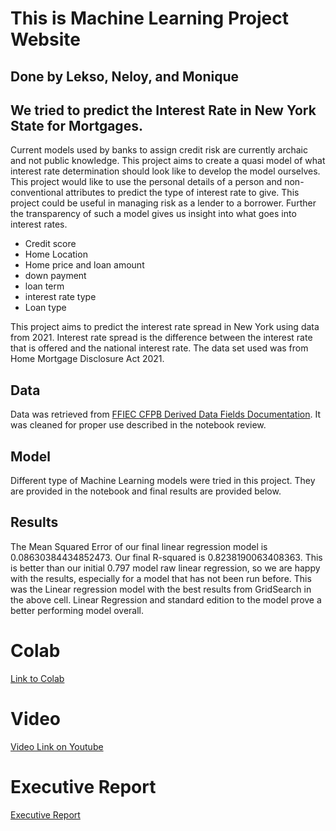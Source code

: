 # This is Machine Learning Project Website

## Done by Lekso, Neloy, and Monique

## We tried to predict the Interest Rate in New York State for Mortgages.

Current models used by banks to assign credit risk are currently archaic and not public knowledge. This project aims to create a quasi model of what interest rate determination should look like to develop the model ourselves. This project would like to use the personal details of a person and non-conventional attributes to predict the type of interest rate to give. This project could be useful in managing risk as a lender to a borrower. Further the transparency of such a model gives us insight into what goes into interest rates.
- Credit score
- Home Location
- Home price and loan amount
- down payment
- loan term
- interest rate type
- Loan type 

This project aims to predict the interest rate spread in  New York using data from 2021. Interest rate spread is the difference between the interest rate that is offered and the national interest rate.  The data set used was from Home Mortgage Disclosure Act 2021.

## Data

Data was retrieved from [FFIEC CFPB Derived Data Fields Documentation](https://ffiec.cfpb.gov/documentation/2021/derived-data-fields/). It was cleaned for proper use described in the notebook review.

## Model

Different type of Machine Learning models were tried in this project. They are provided in the notebook and final results are provided below.


## Results

The Mean Squared Error of our final linear regression model is 0.08630384434852473. Our final R-squared is 0.8238190063408363. This is better than our initial 0.797 model raw linear regression, so we are happy with the results, especially for a model that has not been run before.  This was the Linear regression model with the best results from GridSearch in the above cell. Linear Regression and standard edition to the model prove a better performing model overall.


# Colab
  [Link to Colab](https://colab.research.google.com/drive/1UDYhtXJfIHzw46y_V9-eYcPAK9fcGPHA?usp=sharing)
# Video
  [Video Link on Youtube](https://youtu.be/9tz80vJjQtc)
# Executive Report
  [Executive Report](https://github.com/leksoborashvili/MachineLearningProject/blob/main/Machine_Learning_Final_Project_Borashvili%2CBrown%2CKundu%20.pdf)

